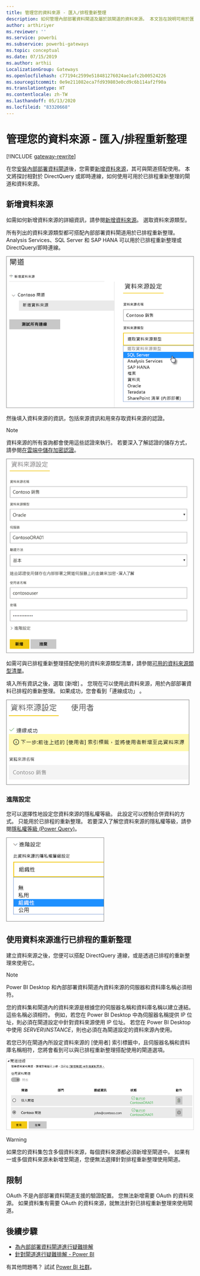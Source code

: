 ```yaml
---
title: 管理您的資料來源 - 匯入/排程重新整理
description: 如何管理內部部署資料閘道及屬於該閘道的資料來源。 本文旨在說明可用於匯入/已排程重新整理的資料來源。
author: arthiriyer
ms.reviewer: ''
ms.service: powerbi
ms.subservice: powerbi-gateways
ms.topic: conceptual
ms.date: 07/15/2019
ms.author: arthii
LocalizationGroup: Gateways
ms.openlocfilehash: c77194c2599e518481276024ae1afc2b00524226
ms.sourcegitcommit: 0e9e211082eca7fd939803e0cd9c6b114af2f90a
ms.translationtype: HT
ms.contentlocale: zh-TW
ms.lasthandoff: 05/13/2020
ms.locfileid: "83320668"
---
```

# <a name="manage-your-data-source---importscheduled-refresh"></a>管理您的資料來源 - 匯入/排程重新整理

[!INCLUDE [gateway-rewrite](../includes/gateway-rewrite.md)]

在您[安裝內部部署資料閘道](/data-integration/gateway/service-gateway-install)後，您需要[新增資料來源](service-gateway-data-sources.md#add-a-data-source)，其可與閘道搭配使用。 本文將探討相對於 DirectQuery 或即時連線，如何使用可用於已排程重新整理的閘道和資料來源。

## <a name="add-a-data-source"></a>新增資料來源

如需如何新增資料來源的詳細資訊，請參閱[新增資料來源](service-gateway-data-sources.md#add-a-data-source)。 選取資料來源類型。

所有列出的資料來源類型都可搭配內部部署資料閘道用於已排程重新整理。 Analysis Services、SQL Server 和 SAP HANA 可以用於已排程重新整理或 DirectQuery/即時連線。

![選取資料來源](media/service-gateway-enterprise-manage-scheduled-refresh/datasourcesettings2.png)

然後填入資料來源的資訊，包括來源資訊和用來存取資料來源的認證。

> [!NOTE]
> 資料來源的所有查詢都會使用這些認證來執行。 若要深入了解認證的儲存方式，請參閱[在雲端中儲存加密認證](service-gateway-data-sources.md#store-encrypted-credentials-in-the-cloud)。

![填入資料來源設定](media/service-gateway-enterprise-manage-scheduled-refresh/datasourcesettings3-oracle.png)

如需可與已排程重新整理搭配使用的資料來源類型清單，請參閱[可用的資料來源類型清單](service-gateway-data-sources.md#list-of-available-data-source-types)。

填入所有資訊之後，選取 [新增]  。 您現在可以使用此資料來源，用於內部部署資料已排程的重新整理。 如果成功，您會看到「連線成功」  。

![顯示連線狀態](media/service-gateway-enterprise-manage-scheduled-refresh/datasourcesettings4.png)

### <a name="advanced-settings"></a>進階設定

您可以選擇性地設定您資料來源的隱私權等級。 此設定可以控制合併資料的方式。 只能用於已排程的重新整理。 若要深入了解您資料來源的隱私權等級，請參閱[隱私權等級 (Power Query)](https://support.office.com/article/Privacy-levels-Power-Query-CC3EDE4D-359E-4B28-BC72-9BEE7900B540)。

![設定隱私權等級](media/service-gateway-enterprise-manage-scheduled-refresh/datasourcesettings9.png)

## <a name="use-the-data-source-for-scheduled-refresh"></a>使用資料來源進行已排程的重新整理

建立資料來源之後，您便可以搭配 DirectQuery 連線，或是透過已排程的重新整理來使用它。

> [!NOTE]
> Power BI Desktop 和內部部署資料閘道內資料來源的伺服器和資料庫名稱必須相符。

您的資料集和閘道內的資料來源是根據您的伺服器名稱和資料庫名稱以建立連結。 這些名稱必須相符。 例如，若您在 Power BI Desktop 中為伺服器名稱提供 IP 位址，則必須在閘道設定中針對資料來源使用 IP 位址。 若您在 Power BI Desktop 中使用 *SERVER\INSTANCE*，則也必須在為閘道設定的資料來源內使用。

若您已列在閘道內所設定資料來源的 [使用者]  索引標籤中，且伺服器名稱和資料庫名稱相符，您將會看到可以與已排程重新整理搭配使用的閘道選項。

![顯示使用者](media/service-gateway-enterprise-manage-scheduled-refresh/powerbi-gateway-enterprise-schedule-refresh.png)

> [!WARNING]
> 如果您的資料集包含多個資料來源，每個資料來源都必須新增至閘道中。 如果有一或多個資料來源未新增至閘道，您便無法選擇針對排程重新整理使用閘道。

## <a name="limitations"></a>限制

OAuth 不是內部部署資料閘道支援的驗證配置。 您無法新增需要 OAuth 的資料來源。 如果資料集有需要 OAuth 的資料來源，就無法針對已排程重新整理來使用閘道。

## <a name="next-steps"></a>後續步驟

* [為內部部署資料閘道進行疑難排解](/data-integration/gateway/service-gateway-tshoot)
* [針對閘道進行疑難排解 - Power BI](service-gateway-onprem-tshoot.md)

有其他問題嗎？ 試試 [Power BI 社群](https://community.powerbi.com/)。
